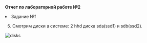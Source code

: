**Отчет по лабораторной работе №2**

<li>Задание №1</li>

5) Смотрим диски в системе: 2 hhd диска sda(ssd1) и sdb(ssd2).

![disks](https://github.com/Kc0va/suzenOS/tree/master/laba%202/images/пункт%205.png)

